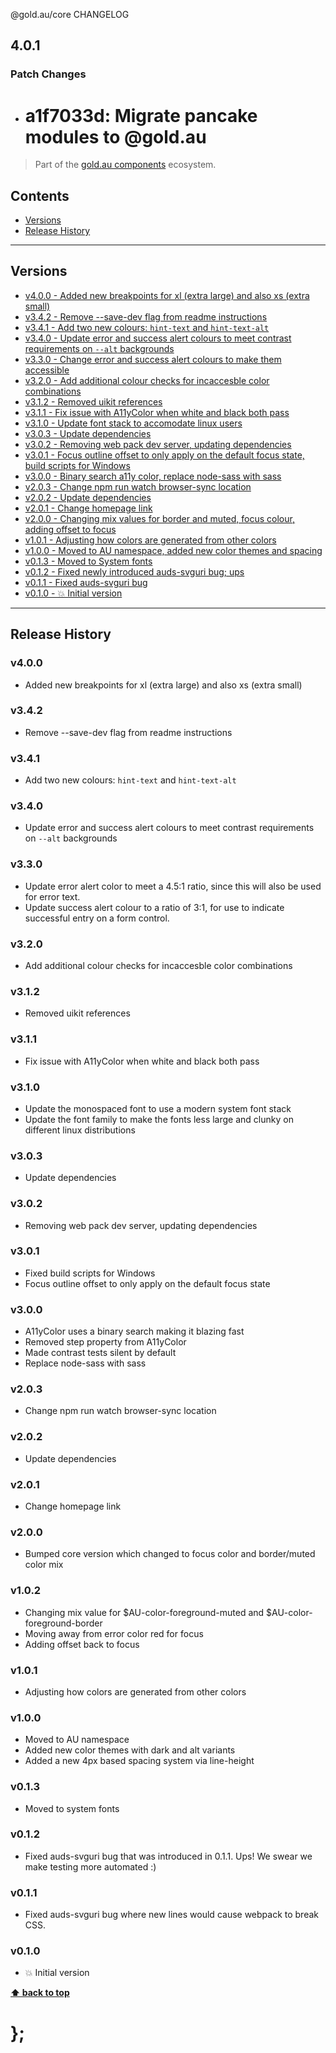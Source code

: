 @gold.au/core CHANGELOG

## 4.0.1

### Patch Changes

- # a1f7033d: Migrate pancake modules to @gold.au

> Part of the [gold.au components](https://github.com/govau/design-system-components/) ecosystem.

## Contents

- [Versions](#install)
- [Release History](#release-history)

---

## Versions

- [v4.0.0 - Added new breakpoints for xl (extra large) and also xs (extra small)](#v400)
- [v3.4.2 - Remove --save-dev flag from readme instructions](#v342)
- [v3.4.1 - Add two new colours: `hint-text` and `hint-text-alt`](#v341)
- [v3.4.0 - Update error and success alert colours to meet contrast requirements on `--alt` backgrounds](#v340)
- [v3.3.0 - Change error and success alert colours to make them accessible](#v330)
- [v3.2.0 - Add additional colour checks for incaccesble color combinations](#v320)
- [v3.1.2 - Removed uikit references](#v312)
- [v3.1.1 - Fix issue with A11yColor when white and black both pass](#v311)
- [v3.1.0 - Update font stack to accomodate linux users](#v310)
- [v3.0.3 - Update dependencies](#v303)
- [v3.0.2 - Removing web pack dev server, updating dependencies](#v302)
- [v3.0.1 - Focus outline offset to only apply on the default focus state, build scripts for Windows](#v301)
- [v3.0.0 - Binary search a11y color, replace node-sass with sass](#v300)
- [v2.0.3 - Change npm run watch browser-sync location](#v203)
- [v2.0.2 - Update dependencies](#v202)
- [v2.0.1 - Change homepage link](#v201)
- [v2.0.0 - Changing mix values for border and muted, focus colour, adding offset to focus](#v200)
- [v1.0.1 - Adjusting how colors are generated from other colors](#v101)
- [v1.0.0 - Moved to AU namespace, added new color themes and spacing](#v100)
- [v0.1.3 - Moved to System fonts](#v013)
- [v0.1.2 - Fixed newly introduced auds-svguri bug; ups](#v012)
- [v0.1.1 - Fixed auds-svguri bug](#v011)
- [v0.1.0 - 💥 Initial version](#v010)

---

## Release History

### v4.0.0

- Added new breakpoints for xl (extra large) and also xs (extra small)

### v3.4.2

- Remove --save-dev flag from readme instructions

### v3.4.1

- Add two new colours: `hint-text` and `hint-text-alt`

### v3.4.0

- Update error and success alert colours to meet contrast requirements on `--alt` backgrounds

### v3.3.0

- Update error alert color to meet a 4.5:1 ratio, since this will also be used for error text.
- Update success alert colour to a ratio of 3:1, for use to indicate successful entry on a form control.

### v3.2.0

- Add additional colour checks for incaccesble color combinations

### v3.1.2

- Removed uikit references

### v3.1.1

- Fix issue with A11yColor when white and black both pass

### v3.1.0

- Update the monospaced font to use a modern system font stack
- Update the font family to make the fonts less large and clunky on different linux distributions

### v3.0.3

- Update dependencies

### v3.0.2

- Removing web pack dev server, updating dependencies

### v3.0.1

- Fixed build scripts for Windows
- Focus outline offset to only apply on the default focus state

### v3.0.0

- A11yColor uses a binary search making it blazing fast
- Removed step property from A11yColor
- Made contrast tests silent by default
- Replace node-sass with sass

### v2.0.3

- Change npm run watch browser-sync location

### v2.0.2

- Update dependencies

### v2.0.1

- Change homepage link

### v2.0.0

- Bumped core version which changed to focus color and border/muted color mix

### v1.0.2

- Changing mix value for $AU-color-foreground-muted and $AU-color-foreground-border
- Moving away from error color red for focus
- Adding offset back to focus

### v1.0.1

- Adjusting how colors are generated from other colors

### v1.0.0

- Moved to AU namespace
- Added new color themes with dark and alt variants
- Added a new 4px based spacing system via line-height

### v0.1.3

- Moved to system fonts

### v0.1.2

- Fixed auds-svguri bug that was introduced in 0.1.1. Ups! We swear we make testing more automated :)

### v0.1.1

- Fixed auds-svguri bug where new lines would cause webpack to break CSS.

### v0.1.0

- 💥 Initial version

**[⬆ back to top](#contents)**

# };
